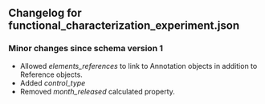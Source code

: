 ## Changelog for functional_characterization_experiment.json

### Minor changes since schema version 1
* Allowed *elements_references* to link to Annotation objects in addition to Reference objects.
* Added *control_type*
* Removed *month_released* calculated property.